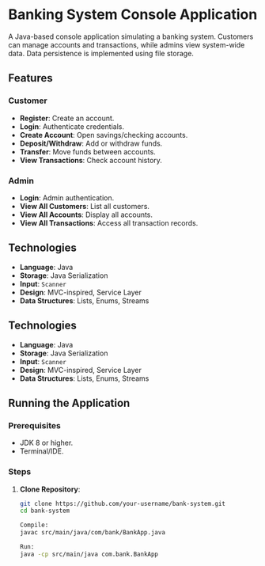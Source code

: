 # Banking System Console Application

A Java-based console application simulating a banking system. Customers can manage accounts and transactions, while admins view system-wide data. Data persistence is implemented using file storage.

## Features

### Customer
- **Register**: Create an account.
- **Login**: Authenticate credentials.
- **Create Account**: Open savings/checking accounts.
- **Deposit/Withdraw**: Add or withdraw funds.
- **Transfer**: Move funds between accounts.
- **View Transactions**: Check account history.

### Admin
- **Login**: Admin authentication.
- **View All Customers**: List all customers.
- **View All Accounts**: Display all accounts.
- **View All Transactions**: Access all transaction records.

## Technologies
- **Language**: Java
- **Storage**: Java Serialization
- **Input**: `Scanner`
- **Design**: MVC-inspired, Service Layer
- **Data Structures**: Lists, Enums, Streams

## Technologies
- **Language**: Java
- **Storage**: Java Serialization
- **Input**: `Scanner`
- **Design**: MVC-inspired, Service Layer
- **Data Structures**: Lists, Enums, Streams

  
## Running the Application

### Prerequisites
- JDK 8 or higher.
- Terminal/IDE.

### Steps
1. **Clone Repository**:
   ```bash
   git clone https://github.com/your-username/bank-system.git
   cd bank-system

   Compile:
   javac src/main/java/com/bank/BankApp.java

   Run:
   java -cp src/main/java com.bank.BankApp
